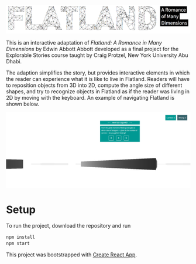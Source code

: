 ![Welcome](https://github.com/frederikbrinck/flatland/blob/master/welcome.png)

This is an interactive adaptation of *Flatland: A Romance in Many Dimensions* by Edwin Abbott Abbott developed as a final project for the Explorable Stories course taught by Craig Protzel, New York University Abu Dhabi.

The adaption simplifies the story, but provides interactive elements in which the reader can experience what it is like to live in Flatland. Readers will have to reposition objects from 3D into 2D, compute the angle size of different shapes, and try to recognize objects in Flatland as if the reader was living in 2D by moving with the keyboard. An example of navigating Flatland is shown below.

![FlatLand](https://github.com/frederikbrinck/flatland/blob/master/flatland.png)

Setup
=====
To run the project, download the repository and run

```bash
npm install
npm start
```

This project was bootstrapped with [Create React App](https://github.com/facebookincubator/create-react-app).